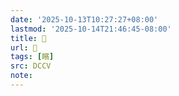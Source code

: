 ```yaml
---
date: '2025-10-13T10:27:27+08:00'
lastmod: '2025-10-14T21:46:45-08:00'
title: 􃃶
url: 􃃶
tags: [矉]
src: DCCV
note:
---
```

